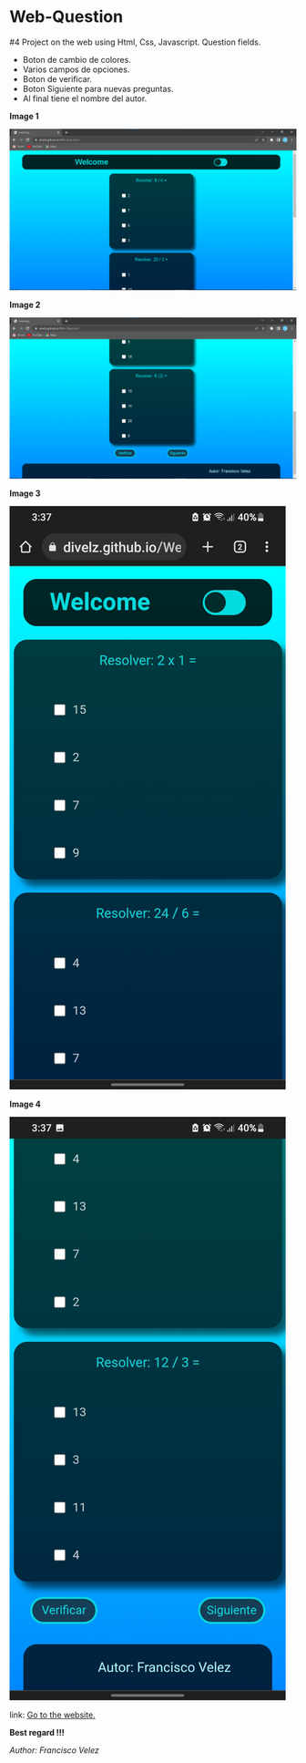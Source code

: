 # Web-Question

#4 Project on the web using Html, Css, Javascript. Question fields.

* Boton de cambio de colores.
* Varios campos de opciones.
* Boton de verificar.
* Boton Siguiente para nuevas preguntas.
* Al final tiene el nombre del autor.

**Image 1**

![Image from the website](Image1.png)

**Image 2**

![Image from the website](Image2.png)

**Image 3**

![Image from the website](Image3.jpg)

**Image 4**

![Image from the website](Image4.jpg)


link: [Go to the website.](https://divelz.github.io/Web-Question/)

**Best regard !!!**

<cite>Author: Francisco Velez</cite>
